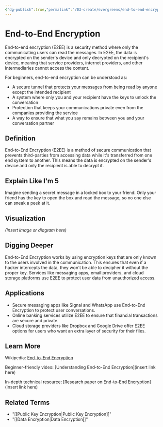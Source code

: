 ```yaml
---
{"dg-publish":true,"permalink":"/03-create/evergreens/end-to-end-encryption/","title":"End-to-end encryption","tags":["encryption","privacy","security","digital-resilience"]}
---
```


# End-to-End Encryption
End-to-end encryption (E2EE) is a security method where only the communicating users can read the messages. In E2EE, the data is encrypted on the sender's device and only decrypted on the recipient's device, meaning that service providers, internet providers, and other intermediaries cannot access the content.

For beginners, end-to-end encryption can be understood as:
- A secure tunnel that protects your messages from being read by anyone except the intended recipient
- A system where only you and your recipient have the keys to unlock the conversation
- Protection that keeps your communications private even from the companies providing the service
- A way to ensure that what you say remains between you and your conversation partner

## **Definition**  
End-to-End Encryption (E2EE) is a method of secure communication that prevents third-parties from accessing data while it's transferred from one end system to another. This means the data is encrypted on the sender's device and only the recipient is able to decrypt it.

## **Explain Like I'm 5**  
Imagine sending a secret message in a locked box to your friend. Only your friend has the key to open the box and read the message, so no one else can sneak a peek at it.

## **Visualization**  
*(Insert image or diagram here)*

## **Digging Deeper**
End-to-End Encryption works by using encryption keys that are only known to the users involved in the communication. This ensures that even if a hacker intercepts the data, they won't be able to decipher it without the proper key. Services like messaging apps, email providers, and cloud storage platforms use E2EE to protect user data from unauthorized access.

## **Applications**  
- Secure messaging apps like Signal and WhatsApp use End-to-End Encryption to protect user conversations.
- Online banking services utilize E2EE to ensure that financial transactions are secure and private.
- Cloud storage providers like Dropbox and Google Drive offer E2EE options for users who want an extra layer of security for their files.
  
## **Learn More**  
Wikipedia: [End-to-End Encryption](https://en.wikipedia.org/wiki/End-to-end_encryption)

Beginner-friendly video: [Understanding End-to-End Encryption](insert link here)

In-depth technical resource: [Research paper on End-to-End Encryption](insert link here)

## **Related Terms**  
- "[[Public Key Encryption\|Public Key Encryption]]"
- "[[Data Encryption\|Data Encryption]]"